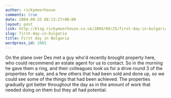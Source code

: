 ```yaml
---
author: rickymoorhouse
comments: true
date: 2004-09-25 08:13:27+00:00
layout: post
link: http://blog.rickymoorhouse.co.uk/2004/09/25/first-day-in-bulgaria/
slug: first-day-in-bulgaria
title: First day in Bulgaria
wordpress_id: 1601
---
```


On the plane over Des met a guy who'd recently brought property here, who could recommend an estate agent for us to contact. So in the morning he gave them a ring, and their colleagues took us for a drive round 3 of the properties for sale, and a few others that had been sold and done up, so we could see some of the things that had been achieved. The properties gradually got better throughout the day as in the amount of work that needed doing on them but they all had potential.<!--[Asparuhovo](http://bgmaps.com/map.asp?sid=a73650cb07c6f97df1906db3be2e73c2&size=4x3)-->
